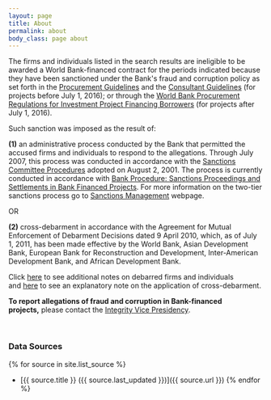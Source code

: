 ```yaml
---
layout: page
title: About
permalink: about
body_class: page about
---
```


<p>The firms and individuals listed in the search results are ineligible to be awarded a World Bank-financed contract
  for the periods indicated because they have been sanctioned under the Bank's fraud and corruption policy as set forth in
  the <a
    href="http://pubdocs.worldbank.org/en/492221459454433323/Procurement-GuidelinesEnglishJuly12014.pdf">Procurement
    Guidelines</a> and the <a
    href="http://pubdocs.worldbank.org/en/894361459190142673/ProcurementConsultantHiringGuidelinesEngJuly2014.pdf">Consultant
    Guidelines</a> (for projects before July 1, 2016); or through the <a
    href="http://pubdocs.worldbank.org/en/178331533065871195/Procurement-Regulations.pdf">World Bank Procurement
    Regulations for Investment Project Financing Borrowers</a> (for projects after July 1, 2016).</p>

<p>Such sanction was imposed as the result of:</p>

<p><b>(1)</b>&nbsp;an administrative process conducted by the Bank that permitted the accused firms and individuals to
  respond to the allegations. Through July 2007, this process was conducted in accordance with the&nbsp;<a
    href="http://pubdocs.worldbank.org/en/712591554318028093/Sanctions-Committee-Procedures-August-2001.pdf"
    target="_blank">Sanctions Committee Procedures</a>&nbsp;adopted on August 2, 2001. The process is currently
  conducted in accordance with <a
    href="https://policies.worldbank.org/sites/ppf3/PPFDocuments/Forms/DispPage.aspx?docid=3872">Bank Procedure:
    Sanctions Proceedings and Settlements in Bank Financed Projects</a>. For more information on the two-tier sanctions
  process go to&nbsp;<a
    href="http://web.worldbank.org/WBSITE/EXTERNAL/EXTABOUTUS/ORGANIZATION/ORGUNITS/EXTOFFEVASUS/0,,menuPK:3601066~pagePK:64168427~piPK:64168435~theSitePK:3601046,00.html">Sanctions
    Management</a>&nbsp;webpage.</p>

<p>OR</p>

<p><b>(2)</b>&nbsp;cross-debarment in accordance with the Agreement for Mutual Enforcement of Debarment Decisions dated
  9 April 2010, which, as of July 1, 2011, has been made effective by the World Bank, Asian Development Bank, European
  Bank for Reconstruction and Development, Inter-American Development Bank, and African Development Bank.</p>

<p>Click&nbsp;<a
    href="http://pubdocs.worldbank.org/en/387181466627871302/World-Bank-Notes-on-Debarred-Firms-and-Individuals.pdf">here</a>&nbsp;to
  see additional notes on debarred firms and individuals and&nbsp;<a
    href="http://documents.worldbank.org/curated/en/930221468337472036/pdf/550000BR0SecM2101Official0Use0Only1.pdf#zoom=75">here</a>&nbsp;to
  see an explanatory note on the application of cross-debarment.</p>

<p><b>To report allegations of fraud and corruption in Bank-financed projects,</b>&nbsp;please contact the&nbsp;<a
    href="https://wbgcmsprod.microsoftcrmportals.com/en-US/anonymous-users/int-fraud-management/create-new-complaint/"
    target="_blank">Integrity Vice Presidency</a>.</p>

<br />

### Data Sources

{% for source in site.list_source %}
- [{{ source.title }} ({{ source.last_updated }})]({{ source.url }})
{% endfor %}